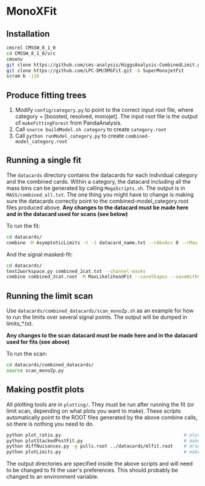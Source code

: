 # MonoXFit

## Installation

```bash
cmsrel CMSSW_8_1_0
cd CMSSW_8_1_0/src
cmsenv
git clone https://github.com/cms-analysis/HiggsAnalysis-CombinedLimit.git HiggsAnalysis/CombinedLimit
git clone https://github.com/LPC-DM/DMSFit.git -b SuperMonojetFit
scram b -j16
```

## Produce fitting trees

1. Modify `config/category.py` to point to the correct input root file, where category = [boosted, resolved, monojet]. The input root file is the output of `makeFittingForest` from PandaAnalysis.
2. Call `source buildModel.sh category` to create `category.root`
3. Call `python runModel_category.py` to create `combined-model_category.root`

## Running a single fit

The `datacards` directory contains the datacards for each individual category and the combined cards. Within a category, the datacard including all the mass bins can be generated by calling `MegaScripts.sh`. The output is in `MASS/combined_all.txt`. The one thing you might have to change is making sure the datacards correctly point to the combined-model_category.root files produced above.  **Any changes to the datacard must be made here and in the datacard used for scans (see below)**

To run the fit:

```bash
cd datacards/
combine -M AsymptoticLimits -t -1 datacard_name.txt --rAbsAcc 0 --rMax 30
```

And the signal masked-fit:

```bash
cd datacards/
text2workspace.py combined_2cat.txt --channel-masks
combine combined_2cat.root -M MaxLikelihoodFit --saveShapes --saveWithUncertainties --setPhysicsModelParameters mask_tight_sig=1,mask_loose_sig=1
```

## Running the limit scan

Use `datacards/combined_datacards/scan_monoZp.sh` as an example for how to run the limits over several signal points. The output will be dumped in limits_*.txt. 

**Any changes to the scan datacard must be made here and in the datacard used for fits (see above)**

To run the scan:

```bash
cd datacards/combined_datacards/
source scan_monoZp.py
```

## Making postfit plots

All plotting tools are in `plotting/`. They must be run after running the fit (or limit scan, depending on what plots you want to make). These scripts automatically point to the ROOT files generated by the above combine calls, so there is nothing you need to do.

```bash
python plot_ratio.py                                             # plots the xfer factors - no need to rerun now that the inputs are finalized
python plotStackedPostFit.py                                     # makes the stack plots with prefit and postfit comparisons to data
python diffNuisances.py -g pulls.root ../datacards/mlfit.root    # draws the pulls plot
python plotLimits.py                                             # makes the limit plots (both sigma and sigma/sigma_theory)
```

The output directories are specified inside the above scripts and will need to be changed to fit the user's preferences. This should probably be changed to an environment variable.


